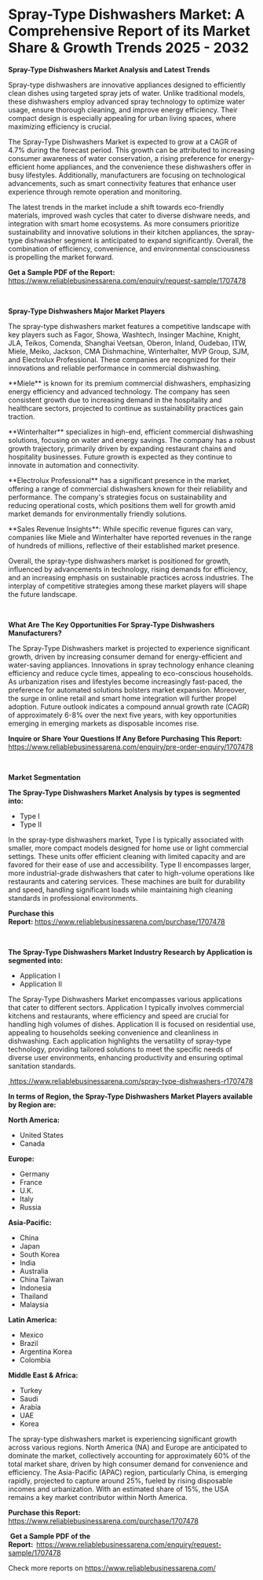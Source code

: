 <p><h1>Spray-Type Dishwashers Market: A Comprehensive Report of its Market Share & Growth Trends 2025 - 2032</h1></p><p><strong>Spray-Type Dishwashers Market Analysis and Latest Trends</strong></p>
<p><p>Spray-type dishwashers are innovative appliances designed to efficiently clean dishes using targeted spray jets of water. Unlike traditional models, these dishwashers employ advanced spray technology to optimize water usage, ensure thorough cleaning, and improve energy efficiency. Their compact design is especially appealing for urban living spaces, where maximizing efficiency is crucial.</p><p>The Spray-Type Dishwashers Market is expected to grow at a CAGR of 4.7% during the forecast period. This growth can be attributed to increasing consumer awareness of water conservation, a rising preference for energy-efficient home appliances, and the convenience these dishwashers offer in busy lifestyles. Additionally, manufacturers are focusing on technological advancements, such as smart connectivity features that enhance user experience through remote operation and monitoring.</p><p>The latest trends in the market include a shift towards eco-friendly materials, improved wash cycles that cater to diverse dishware needs, and integration with smart home ecosystems. As more consumers prioritize sustainability and innovative solutions in their kitchen appliances, the spray-type dishwasher segment is anticipated to expand significantly. Overall, the combination of efficiency, convenience, and environmental consciousness is propelling the market forward.</p></p>
<p><strong>Get a Sample PDF of the Report:&nbsp;</strong> <a href="https://www.reliablebusinessarena.com/enquiry/request-sample/1707478?utm_campaign=2185&utm_medium=2&utm_source=Github&utm_content=ia&utm_term=25032025&utm_id=spray-type-dishwashers">https://www.reliablebusinessarena.com/enquiry/request-sample/1707478</a></p>
<p>&nbsp;</p>
<p><strong>Spray-Type Dishwashers Major Market Players</strong></p>
<p><p>The spray-type dishwashers market features a competitive landscape with key players such as Fagor, Showa, Washtech, Insinger Machine, Knight, JLA, Teikos, Comenda, Shanghai Veetsan, Oberon, Inland, Oudebao, ITW, Miele, Meiko, Jackson, CMA Dishmachine, Winterhalter, MVP Group, SJM, and Electrolux Professional. These companies are recognized for their innovations and reliable performance in commercial dishwashing.</p><p>**Miele** is known for its premium commercial dishwashers, emphasizing energy efficiency and advanced technology. The company has seen consistent growth due to increasing demand in the hospitality and healthcare sectors, projected to continue as sustainability practices gain traction.</p><p>**Winterhalter** specializes in high-end, efficient commercial dishwashing solutions, focusing on water and energy savings. The company has a robust growth trajectory, primarily driven by expanding restaurant chains and hospitality businesses. Future growth is expected as they continue to innovate in automation and connectivity.</p><p>**Electrolux Professional** has a significant presence in the market, offering a range of commercial dishwashers known for their reliability and performance. The company's strategies focus on sustainability and reducing operational costs, which positions them well for growth amid market demands for environmentally friendly solutions.</p><p>**Sales Revenue Insights**: While specific revenue figures can vary, companies like Miele and Winterhalter have reported revenues in the range of hundreds of millions, reflective of their established market presence. </p><p>Overall, the spray-type dishwashers market is positioned for growth, influenced by advancements in technology, rising demands for efficiency, and an increasing emphasis on sustainable practices across industries. The interplay of competitive strategies among these market players will shape the future landscape.</p></p>
<p>&nbsp;</p>
<p><strong>What Are The Key Opportunities For Spray-Type Dishwashers Manufacturers?</strong></p>
<p><p>The Spray-Type Dishwashers market is projected to experience significant growth, driven by increasing consumer demand for energy-efficient and water-saving appliances. Innovations in spray technology enhance cleaning efficiency and reduce cycle times, appealing to eco-conscious households. As urbanization rises and lifestyles become increasingly fast-paced, the preference for automated solutions bolsters market expansion. Moreover, the surge in online retail and smart home integration will further propel adoption. Future outlook indicates a compound annual growth rate (CAGR) of approximately 6-8% over the next five years, with key opportunities emerging in emerging markets as disposable incomes rise.</p></p>
<p><strong>Inquire or Share Your Questions If Any Before Purchasing This Report:</strong> <a href="https://www.reliablebusinessarena.com/enquiry/pre-order-enquiry/1707478?utm_campaign=2185&utm_medium=2&utm_source=Github&utm_content=ia&utm_term=25032025&utm_id=spray-type-dishwashers">https://www.reliablebusinessarena.com/enquiry/pre-order-enquiry/1707478</a></p>
<p>&nbsp;</p>
<p><strong>Market Segmentation</strong></p>
<p><strong>The Spray-Type Dishwashers Market Analysis by types is segmented into:</strong></p>
<p><ul><li>Type I</li><li>Type II</li></ul></p>
<p><p>In the spray-type dishwashers market, Type I is typically associated with smaller, more compact models designed for home use or light commercial settings. These units offer efficient cleaning with limited capacity and are favored for their ease of use and accessibility. Type II encompasses larger, more industrial-grade dishwashers that cater to high-volume operations like restaurants and catering services. These machines are built for durability and speed, handling significant loads while maintaining high cleaning standards in professional environments.</p></p>
<p><strong>Purchase this Report:&nbsp;</strong><a href="https://www.reliablebusinessarena.com/purchase/1707478?utm_campaign=2185&utm_medium=2&utm_source=Github&utm_content=ia&utm_term=25032025&utm_id=spray-type-dishwashers">https://www.reliablebusinessarena.com/purchase/1707478</a></p>
<p>&nbsp;</p>
<p><strong>The Spray-Type Dishwashers Market Industry Research by Application is segmented into:</strong></p>
<p><ul><li>Application I</li><li>Application II</li></ul></p>
<p><p>The Spray-Type Dishwashers Market encompasses various applications that cater to different sectors. Application I typically involves commercial kitchens and restaurants, where efficiency and speed are crucial for handling high volumes of dishes. Application II is focused on residential use, appealing to households seeking convenience and cleanliness in dishwashing. Each application highlights the versatility of spray-type technology, providing tailored solutions to meet the specific needs of diverse user environments, enhancing productivity and ensuring optimal sanitation standards.</p></p>
<p><a href="https://www.reliablebusinessarena.com/spray-type-dishwashers-r1707478?utm_campaign=2185&utm_medium=2&utm_source=Github&utm_content=ia&utm_term=25032025&utm_id=spray-type-dishwashers">&nbsp;https://www.reliablebusinessarena.com/spray-type-dishwashers-r1707478</a></p>
<p><strong>In terms of Region, the Spray-Type Dishwashers Market Players available by Region are:</strong></p>
<p>
    <p> <strong> North America: </strong>
        <ul>
            <li>United States</li>
            <li>Canada</li>
        </ul>
        </p> 
    <p> <strong> Europe: </strong>
        <ul>
            <li>Germany</li>
            <li>France</li>
            <li>U.K.</li>
            <li>Italy</li>
            <li>Russia</li>
        </ul>
        </p> 
    <p> <strong> Asia-Pacific: </strong>
        <ul>
            <li>China</li>
            <li>Japan</li>
            <li>South Korea</li>
            <li>India</li>
            <li>Australia</li>
            <li>China Taiwan</li>
            <li>Indonesia</li>
            <li>Thailand</li>
            <li>Malaysia</li>
        </ul>
        </p> 
    <p> <strong> Latin America: </strong>
        <ul>
            <li>Mexico</li>
            <li>Brazil</li>
            <li>Argentina Korea</li>
            <li>Colombia</li>
        </ul>
        </p> 
    <p> <strong> Middle East & Africa: </strong>
        <ul>
            <li>Turkey</li>
            <li>Saudi</li>
            <li>Arabia</li>
            <li>UAE</li>
            <li>Korea</li>
        </ul>
    </p>
    </p>
<p><p>The spray-type dishwashers market is experiencing significant growth across various regions. North America (NA) and Europe are anticipated to dominate the market, collectively accounting for approximately 60% of the total market share, driven by high consumer demand for convenience and efficiency. The Asia-Pacific (APAC) region, particularly China, is emerging rapidly, projected to capture around 25%, fueled by rising disposable incomes and urbanization. With an estimated share of 15%, the USA remains a key market contributor within North America.</p></p>
<p><strong>Purchase this Report: </strong><a href="https://www.reliablebusinessarena.com/purchase/1707478?utm_campaign=2185&utm_medium=2&utm_source=Github&utm_content=ia&utm_term=25032025&utm_id=spray-type-dishwashers">https://www.reliablebusinessarena.com/purchase/1707478</a></p>
<p>&nbsp;<strong>Get a Sample PDF of the Report:&nbsp;&nbsp;</strong><a href="https://www.reliablebusinessarena.com/enquiry/request-sample/1707478?utm_campaign=2185&utm_medium=2&utm_source=Github&utm_content=ia&utm_term=25032025&utm_id=spray-type-dishwashers">https://www.reliablebusinessarena.com/enquiry/request-sample/1707478</a></p>
<p><strong></strong></p>
<p>Check more reports on <a href="https://www.reliablebusinessarena.com/?utm_campaign=2185&utm_medium=2&utm_source=Github&utm_content=ia&utm_term=25032025&utm_id=spray-type-dishwashers">https://www.reliablebusinessarena.com/</a></p>